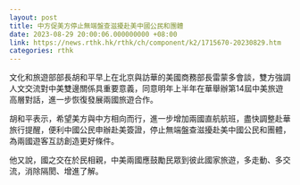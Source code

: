 ```yaml
---
layout: post
title: 中方促美方停止無端盤查滋擾赴美中國公民和團體
date: 2023-08-29 20:00:06.000000000 +08:00
link: https://news.rthk.hk/rthk/ch/component/k2/1715670-20230829.htm
categories: rthk
---
```


文化和旅遊部部長胡和平早上在北京與訪華的美國商務部長雷蒙多會談，雙方強調人文交流對中美雙邊關係具重要意義，同意明年上半年在華舉辦第14屆中美旅遊高層對話，進一步恢復發展兩國旅遊合作。

胡和平表示，希望美方與中方相向而行，進一步增加兩國直航航班，盡快調整赴華旅行提醒，便利中國公民申辦赴美簽證，停止無端盤查滋擾赴美中國公民和團體，為兩國遊客互訪創造更好條件。

他又說，國之交在於民相親，中美兩國應鼓勵民眾到彼此國家旅遊，多走動、多交流，消除隔閡、增進了解。
